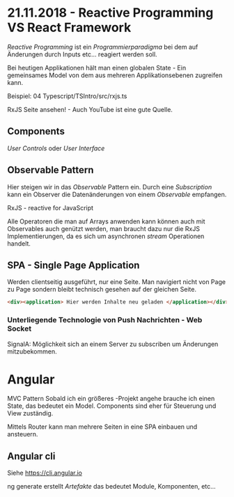 # 21.11.2018 - Reactive Programming VS React Framework

_Reactive Programming_ ist ein _Programmierparadigma_ bei dem auf Änderungen durch Inputs etc... reagiert werden soll.

Bei heutigen Applikationen hält man einen globalen State - Ein gemeinsames Model von dem aus mehreren Applikationsebenen zugreifen kann.

Beispiel: 04 Typescript/TSIntro/src/rxjs.ts

RxJS Seite ansehen! - Auch YouTube ist eine gute Quelle.

## Components

_User Controls_ oder _User Interface_

## Observable Pattern

Hier steigen wir in das _Observable_ Pattern ein. Durch eine _Subscription_ kann ein Observer die Datenänderungen von einem _Observable_ empfangen.

RxJS - reactive for JavaScript

Alle Operatoren die man auf Arrays anwenden kann können auch mit Observables auch genützt werden, man braucht dazu nur die RxJS Implementierungen, da es sich um asynchronen _stream_ Operationen handelt.

## SPA - Single Page Application

Werden clientseitig ausgeführt, nur eine Seite. Man navigiert nicht von Page zu Page sondern bleibt technisch gesehen auf der gleichen Seite.

```html
<div><application> Hier werden Inhalte neu geladen </application></div>
```

### Unterliegende Technologie von Push Nachrichten - Web Socket

SignalA: Möglichkeit sich an einem Server zu subscriben um Änderungen mitzubekommen.

# Angular

MVC Pattern
Sobald ich ein größeres -Projekt angehe brauche ich einen State, das bedeutet ein Model. Components sind eher für Steuerung und View zuständig.

Mittels Router kann man mehrere Seiten in eine SPA einbauen und ansteuern.

## Angular cli

Siehe https://cli.angular.io

ng generate erstellt _Artefakte_ das bedeutet Module, Komponenten, etc...
